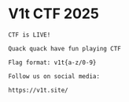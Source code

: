 # V1t CTF 2025

```
CTF is LIVE!

Quack quack have fun playing CTF

Flag format: v1t{a-z/0-9}

Follow us on social media:

https://v1t.site/
```